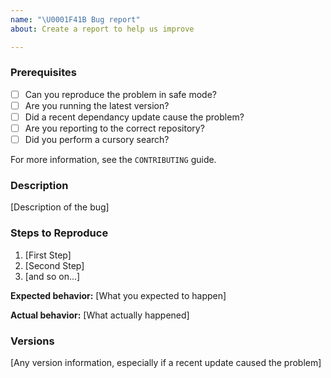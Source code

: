 ```yaml
---
name: "\U0001F41B Bug report"
about: Create a report to help us improve

---
```


<!--
Thank you for reporting a possible bug.

Please fill in as much of the template below as you can.

If possible, please provide code that demonstrates the problem, keeping it as
simple and free of external dependencies as you can.
-->

### Prerequisites

* [ ] Can you reproduce the problem in safe mode?
* [ ] Are you running the latest version?
* [ ] Did a recent dependancy update cause the problem?
* [ ] Are you reporting to the correct repository?
* [ ] Did you perform a cursory search?

For more information, see the `CONTRIBUTING` guide.

### Description

[Description of the bug]

### Steps to Reproduce

1. [First Step]
2. [Second Step]
3. [and so on...]

**Expected behavior:** [What you expected to happen]

**Actual behavior:** [What actually happened]

### Versions

[Any version information, especially if a recent update caused the problem]

<!-- Please provide more details below this comment. -->